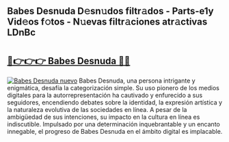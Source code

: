 ## Babes Desnuda D𝚎sn𝚞dos filtr𝚊dos - Parts-e1y Vid𝚎os f𝚘tos - N𝚞evas filtr𝚊ciones atr𝚊ctivas LDnBc

# <h2><a href="http://mbb0z0.tromn.icu/?c=Babes+Desnuda">🔗👉👉👉 Babes Desnuda 🔗🔗</a></h2>

[![Babes Desnuda nuevo](https://i.imgur.com/pEAQMta.gif)](http://mbb0z0.tromn.icu/?c=Babes+Desnuda)
Babes Desnuda, una persona intrigante y enigmática, desafía la categorización simple. Su uso pionero de los medios digitales para la autorrepresentación ha cautivado y enfurecido a sus seguidores, encendiendo debates sobre la identidad, la expresión artística y la naturaleza evolutiva de las sociedades en línea. A pesar de la ambigüedad de sus intenciones, su impacto en la cultura en línea es indiscutible. Impulsado por una determinación inquebrantable y un encanto innegable, el progreso de Babes Desnuda en el ámbito digital es implacable.

